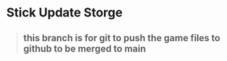 # Stick Update Storge

> ## this branch is for git to push the game files to github to be merged to main

